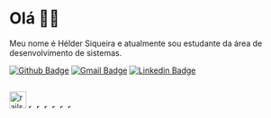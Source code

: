 # Olá 👋🏾

Meu nome é Hélder Siqueira e atualmente sou estudante da área de desenvolvimento de sistemas.

[![Github Badge](https://img.shields.io/badge/-HelderSiqueira-6633cc?style=flat-square&labelColor=6633cc&logo=Github&logoColor=white&link=https://github.com/HelderSiqueira/)](https://github.com/HelderSiqueira/) 
[![Gmail Badge](https://img.shields.io/badge/-helder.erik.he@gmail.com-6633cc?style=flat-square&logo=Gmail&logoColor=white&link=mailto:helder.erik.he@gmail.com)](mailto:helder.erik.he@gmail.com)
[![Linkedin Badge](https://img.shields.io/badge/-HélderSiqueira-6633cc?style=flat-square&logo=Linkedin&logoColor=white&link=https://www.linkedin.com/in/helderSiqueira/)](https://www.linkedin.com/in/helderSiqueira/) 

##
<img src="https://cdn4.iconfinder.com/data/icons/logos-and-brands/512/19_Android_logo_logos-256.png" alt="rails" width="30" height="30" style="max-width: 100%;"/>
</img>
<img src="https://cdn1.iconfinder.com/data/icons/logotypes/32/badge-css-3-256.png" alt="rails" width="10" height="10" style="max-width: 100%;"/>
</img>
<img src="https://cdn1.iconfinder.com/data/icons/logotypes/32/badge-html-5-256.png" alt="rails" width="10" height="10" style="max-width: 100%;"/>
</img>
<img src="https://cdn4.iconfinder.com/data/icons/logos-and-brands/512/181_Java_logo_logos-256.png" alt="rails" width="10" height="10" style="max-width: 100%;"/>
</img>
<img src="https://cdn.iconscout.com/icon/free/png-256/javascript-2038874-1720087.png" alt="rails" width="10" height="10" style="max-width: 100%;"/>
</img>
<img src="https://cdn4.iconfinder.com/data/icons/logos-3/568/php-logo-256.png" alt="rails" width="10" height="10" style="max-width: 100%;"/>
</img>
<img src="https://cdn.iconscout.com/icon/free/png-256/mysql-3628940-3030165.png" alt="rails" width="10" height="10" style="max-width: 100%;"/>
</img>
